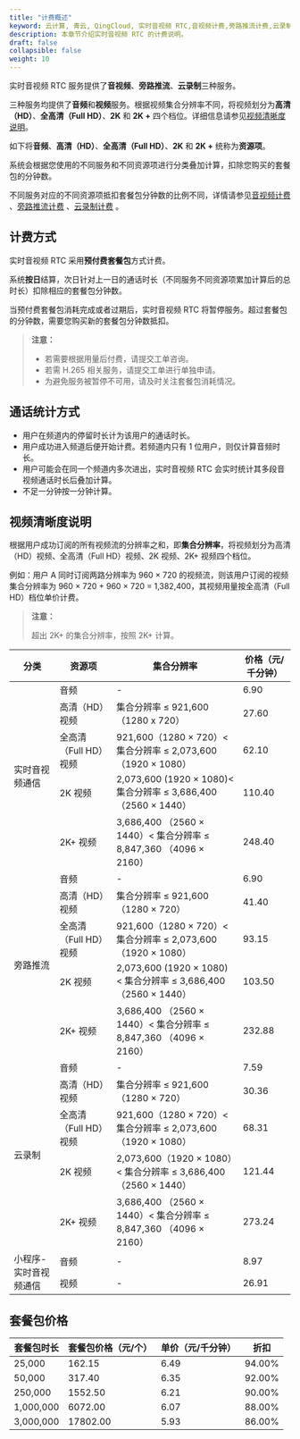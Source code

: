 ```yaml
---
title: "计费概述"
keyword: 云计算, 青云, QingCloud, 实时音视频 RTC,音视频计费,旁路推流计费,云录制计费
description: 本章节介绍实时音视频 RTC 的计费说明。
draft: false
collapsible: false
weight: 10
---
```


实时音视频 RTC 服务提供了**音视频**、**旁路推流**、**云录制**三种服务。

三种服务均提供了**音频**和**视频**服务。根据视频集合分辨率不同，将视频划分为**高清（HD）**、**全高清（Full HD）**、**2K** 和 **2K +** 四个档位。详细信息请参见[视频清晰度说明](#视频清晰度说明)。

如下将**音频**、**高清（HD）**、**全高清（Full HD）**、**2K** 和 **2K +** 统称为**资源项**。

系统会根据您使用的不同服务和不同资源项进行分类叠加计算，扣除您购买的套餐包的分钟数。

不同服务对应的不同资源项抵扣套餐包分钟数的比例不同，详情请参见[音视频计费](../20_videocall_billing#抵扣套餐包分钟数比例) 、[旁路推流计费](../30_bypass_billing#抵扣套餐包分钟数比例) 、[云录制计费](../40_record_billing#抵扣套餐包分钟数比例) 。

## 计费方式

实时音视频 RTC 采用**预付费套餐包**方式计费。

系统**按日**结算，次日针对上一日的通话时长（不同服务不同资源项累加计算后的总时长）扣除相应的套餐包分钟数。

当预付费套餐包消耗完成或者过期后，实时音视频 RTC 将暂停服务。超过套餐包的分钟数，需要您购买新的套餐包分钟数抵扣。

> **注意：**
>
> - 若需要根据用量后付费，请提交工单咨询。
> - 若需 H.265 相关服务，请提交工单进行单独申请。
> - 为避免服务被暂停不可用，请及时关注套餐包消耗情况。

## 通话统计方式

- 用户在频道内的停留时长计为该用户的通话时长。
- 用户成功进入频道后便开始计费。若频道内只有 1 位用户，则仅计算音频时长。
- 用户可能会在同一个频道内多次进出，实时音视频 RTC 会实时统计其多段音视频通话时长后叠加计算。
- 不足一分钟按一分钟计算。

## 视频清晰度说明

根据用户成功订阅的所有视频流的分辨率之和，即**集合分辨率**，将视频划分为高清（HD）视频、全高清（Full HD）视频、2K 视频、2K+ 视频四个档位。

例如：用户 A 同时订阅两路分辨率为 960 × 720 的视频流，则该用户订阅的视频集合分辨率为 960 × 720 + 960 × 720 = 1,382,400，其视频用量按全高清（Full HD）档位单价计费。

> **注意：**
>
> 超出 2K+ 的集合分辨率，按照 2K+ 计算。

<table>
  <thead>
    <tr>
      <th>分类</th>
      <th>资源项</th>
      <th>集合分辨率</th>
      <th>价格（元/千分钟）</th>
    </tr>
  </thead>
  <tr>
    <td rowspan ="5">实时音视频通信</td>
    <td>音频</td>
    <td>-</td>
    <td>6.90</td>
  </tr>
   <tr>
    <td>高清（HD）视频</td>
    <td>集合分辨率 ≤ 921,600（1280 x 720）</td>
    <td>27.60</td>
  </tr>
   <tr>
    <td>全高清（Full HD）视频</td>
    <td>921,600（1280 × 720）< 集合分辨率 ≤ 2,073,600（1920 × 1080）</td>
    <td>62.10</td>
  </tr>
   <tr>
    <td>2K 视频</td>
    <td>2,073,600 (1920 × 1080)< 集合分辨率 ≤ 3,686,400 （2560 × 1440）</td>
    <td>110.40</td>
  </tr>
   <tr>
    <td>2K+ 视频</td>
    <td>3,686,400 （2560 × 1440）< 集合分辨率 ≤ 8,847,360 （4096 × 2160）</td>
    <td>248.40</td>
  </tr>
  <tr>
    <td rowspan ="5">旁路推流</td>
    <td>音频</td>
    <td>-</td>
    <td>6.90</td>
  </tr>
   <tr>
    <td>高清（HD）视频</td>
    <td>集合分辨率 ≤ 921,600（1280 × 720）</td>
    <td>41.40</td>
  </tr>
   <tr>
    <td>全高清（Full HD）视频</td>
    <td>921,600（1280 × 720）< 集合分辨率 ≤ 2,073,600（1920 × 1080）</td>
    <td>93.15</td>
  </tr>
   <tr>
    <td>2K 视频</td>
    <td>2,073,600 (1920 × 1080) < 集合分辨率 ≤ 3,686,400 （2560 × 1440）</td>
    <td>103.50</td>
  </tr>
   <tr>
    <td>2K+ 视频</td>
    <td>3,686,400 （2560 × 1440）< 集合分辨率 ≤ 8,847,360 （4096 × 2160）</td>
    <td>232.88</td>
  </tr>
   <tr>
  <td rowspan ="5">云录制</td>
    <td>音频</td>
    <td>-</td>
    <td>7.59</td>
  </tr>
   <tr>
    <td>高清（HD）视频</td>
    <td>集合分辨率 ≤ 921,600（1280 × 720）</td>
    <td>30.36</td>
  </tr>
   <tr>
    <td>全高清（Full HD）视频</td>
    <td>921,600（1280 × 720）< 集合分辨率 ≤ 2,073,600（1920 × 1080）</td>
    <td>68.31</td>
  </tr>
   <tr>
    <td>2K 视频</td>
    <td>2,073,600（1920 × 1080）< 集合分辨率 ≤ 3,686,400 （2560 × 1440）</td>
    <td>121.44</td>
  </tr>
   <tr>
    <td>2K+ 视频</td>
    <td>3,686,400 （2560 × 1440）< 集合分辨率 ≤ 8,847,360 （4096 × 2160）</td>
    <td>273.24</td>
  </tr>
  <td rowspan ="5">小程序-实时音视频通信</td>
    <td>音频</td>
    <td>-</td>
    <td>8.97</td>
  </tr>
   <tr>
    <td>视频</td>
    <td>-</td>
    <td>26.91</td>
  </tr>
</table>


## 套餐包价格

| 套餐包时长 | 套餐包价格（元/个） | 单价（元/千分钟） | 折扣   |
| ---------- | ------------------- | ----------------- | ------ |
| 25,000     | 162.15              | 6.49              | 94.00% |
| 50,000     | 317.40              | 6.35              | 92.00% |
| 250,000    | 1552.50             | 6.21              | 90.00% |
| 1,000,000  | 6072.00             | 6.07              | 88.00% |
| 3,000,000  | 17802.00            | 5.93              | 86.00% |
